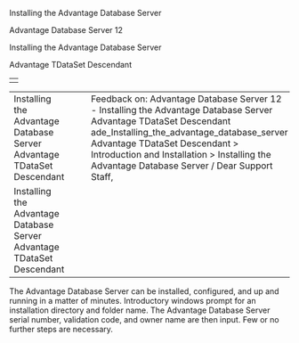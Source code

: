 Installing the Advantage Database Server




Advantage Database Server 12  

Installing the Advantage Database Server

Advantage TDataSet Descendant

|  |
| --- |
|  |

|  |  |  |  |  |
| --- | --- | --- | --- | --- |
| Installing the Advantage Database Server  Advantage TDataSet Descendant |  |  | Feedback on: Advantage Database Server 12 - Installing the Advantage Database Server Advantage TDataSet Descendant ade\_Installing\_the\_advantage\_database\_server Advantage TDataSet Descendant > Introduction and Installation > Installing the Advantage Database Server / Dear Support Staff, |  |
| Installing the Advantage Database Server  Advantage TDataSet Descendant |  |  |  |  |

The Advantage Database Server can be installed, configured, and up and running in a matter of minutes. Introductory windows prompt for an installation directory and folder name. The Advantage Database Server serial number, validation code, and owner name are then input. Few or no further steps are necessary.
